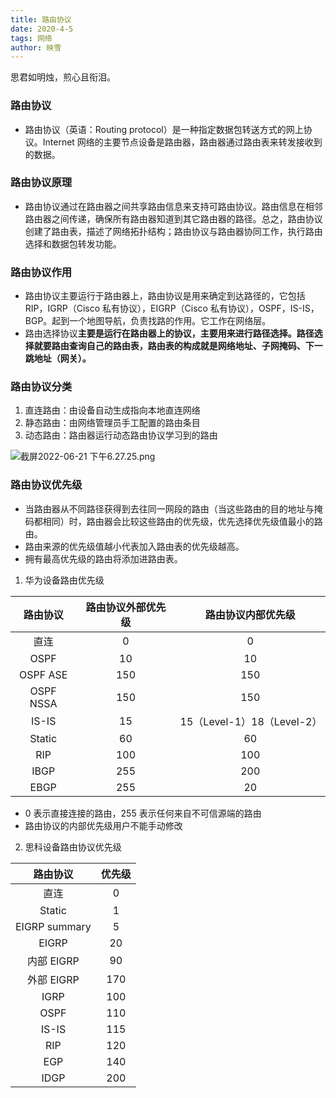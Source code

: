```yaml
---
title: 路由协议
date: 2020-4-5
tags: 网络
author: 映雪
---
```


思君如明烛，煎心且衔泪。

<!--more-->

### 路由协议

- 路由协议（英语：Routing protocol）是一种指定数据包转送方式的网上协议。Internet 网络的主要节点设备是路由器，路由器通过路由表来转发接收到的数据。

### 路由协议原理

- 路由协议通过在路由器之间共享路由信息来支持可路由协议。路由信息在相邻路由器之间传递，确保所有路由器知道到其它路由器的路径。总之，路由协议创建了路由表，描述了网络拓扑结构；路由协议与路由器协同工作，执行路由选择和数据包转发功能。

### 路由协议作用

- 路由协议主要运行于路由器上，路由协议是用来确定到达路径的，它包括 RIP，IGRP（Cisco 私有协议），EIGRP（Cisco 私有协议），OSPF，IS-IS，BGP。起到一个地图导航，负责找路的作用。它工作在网络层。
- 路由选择协议**主要是运行在路由器上的协议，主要用来进行路径选择。路径选择就要路由查询自己的路由表，路由表的构成就是网络地址、子网掩码、下一跳地址（网关）。**

### 路由协议分类

1. 直连路由：由设备自动生成指向本地直连网络
2. 静态路由：由网络管理员手工配置的路由条目
3. 动态路由：路由器运行动态路由协议学习到的路由

![截屏2022-06-21 下午6.27.25.png](/images/2022/06/21/2l1v9kYdZbhGBQU.png)

### 路由协议优先级

- 当路由器从不同路径获得到去往同一网段的路由（当这些路由的目的地址与掩码都相同）时，路由器会比较这些路由的优先级，优先选择优先级值最小的路由。
- 路由来源的优先级值越小代表加入路由表的优先级越高。
- 拥有最高优先级的路由将添加进路由表。

1. 华为设备路由优先级

| 路由协议  | 路由协议外部优先级 |     路由协议内部优先级     |
| :-------: | :----------------: | :------------------------: |
|   直连    |         0          |             0              |
|   OSPF    |         10         |             10             |
| OSPF ASE  |        150         |            150             |
| OSPF NSSA |        150         |            150             |
|   IS-IS   |         15         | 15（Level-1）18（Level-2） |
|  Static   |         60         |             60             |
|    RIP    |        100         |            100             |
|   IBGP    |        255         |            200             |
|   EBGP    |        255         |             20             |

- 0 表示直接连接的路由，255 表示任何来自不可信源端的路由
- 路由协议的内部优先级用户不能手动修改

2. 思科设备路由协议优先级

|   路由协议    | 优先级 |
| :-----------: | :----: |
|     直连      |   0    |
|    Static     |   1    |
| EIGRP summary |   5    |
|     EIGRP     |   20   |
|  内部 EIGRP   |   90   |
|  外部 EIGRP   |  170   |
|     IGRP      |  100   |
|     OSPF      |  110   |
|     IS-IS     |  115   |
|      RIP      |  120   |
|      EGP      |  140   |
|     IDGP      |  200   |
